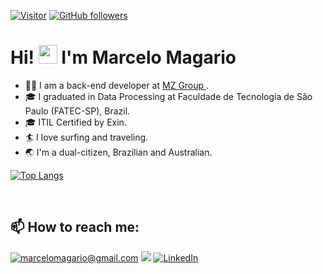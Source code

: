 

[![Visitor](https://visitor-badge.laobi.icu/badge?page_id=marcelomagario.marcelomagario)](https://github.com/marcelomagario) [![GitHub followers](https://img.shields.io/github/followers/marcelomagario.svg?style=social&label=Follow)](https://github.com/marcelomagario?tab=followers)

# Hi! <img src="https://raw.githubusercontent.com/kaueMarques/kaueMarques/master/hi.gif" height="30px"> I'm Marcelo Magario 

- 🧑‍💻  I am a back-end developer at <a href="https://www.mzgroup.com" target="_blank"> MZ Group </a>.
- 🎓 I graduated in Data Processing at Faculdade de Tecnologia de São Paulo (FATEC-SP), Brazil. 
- 🎓 ITIL Certified by Exin.
- 🏄 I love surfing and traveling.
- 🌏 I'm a dual-citizen, Brazilian and Australian.
  
[![Top Langs](https://github-readme-stats.vercel.app/api/top-langs/?username=marcelomagario&layout=donut)](https://github.com/marcelomagario/github-readme-stats)
<!--   <img src="https://github-readme-stats.vercel.app/api/top-langs?username=marcelomagario&theme=dark&locale=en" alt="marcelomagario"  target="_blank"/> -->
<br>
<p>
<h2>📫 How to reach me:</h2>

<a href="mailto:marcelomagario@gmail.com" target="_blank">![marcelomagario@gmail.com](https://img.shields.io/badge/Gmail-D14836?style=for-the-badge&logo=gmail&logoColor=white)</a> [<img src="https://img.shields.io/badge/Instagram-E4405F?style=for-the-badge&logo=instagram&logoColor=white"/>](https://www.instagram.com/marcelo_magario/) <a href="https://www.linkedin.com/in/marcelomagario" target="_blank">![LinkedIn](https://img.shields.io/badge/LinkedIn-0077B5?style=for-the-badge&logo=linkedin&logoColor=white)</a>
</p> 

